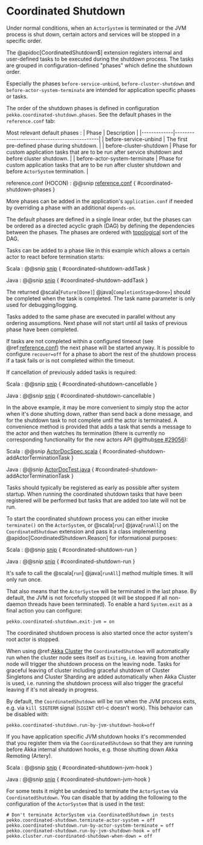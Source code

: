 # Coordinated Shutdown

Under normal conditions, when an `ActorSystem` is terminated or the JVM process is shut down, certain
actors and services will be stopped in a specific order. 

The @apidoc[CoordinatedShutdown$] extension registers internal and user-defined tasks to be executed during the shutdown process. The tasks are grouped in configuration-defined "phases" which define the shutdown order.

Especially the phases `before-service-unbind`, `before-cluster-shutdown` and
`before-actor-system-terminate` are intended for application specific phases or tasks.

The order of the shutdown phases is defined in configuration `pekko.coordinated-shutdown.phases`. See the default phases in the `reference.conf` tab:

Most relevant default phases
:   | Phase | Description |
|-------------|----------------------------------------------|
| before-service-unbind | The first pre-defined phase during shutdown. |
| before-cluster-shutdown | Phase for custom application tasks that are to be run after service shutdown and before cluster shutdown. |
| before-actor-system-terminate | Phase for custom application tasks that are to be run after cluster shutdown and before `ActorSystem` termination. |

reference.conf (HOCON)
:   @@snip [reference.conf](/akka-actor/src/main/resources/reference.conf) { #coordinated-shutdown-phases }

More phases can be added in the application's `application.conf` if needed by overriding a phase with an
additional `depends-on`.

The default phases are defined in a single linear order, but the phases can be ordered as a
directed acyclic graph (DAG) by defining the dependencies between the phases.
The phases are ordered with [topological](https://en.wikipedia.org/wiki/Topological_sorting) sort of the DAG.

Tasks can be added to a phase like in this example which allows a certain actor to react before termination starts:

Scala
:  @@snip [snip](/docs/src/test/scala/docs/actor/typed/CoordinatedActorShutdownSpec.scala) { #coordinated-shutdown-addTask }

Java
:  @@snip [snip](/docs/src/test/java/jdocs/actor/typed/CoordinatedActorShutdownTest.java) { #coordinated-shutdown-addTask }

The returned @scala[`Future[Done]`] @java[`CompletionStage<Done>`] should be completed when the task is completed. The task name parameter
is only used for debugging/logging.

Tasks added to the same phase are executed in parallel without any ordering assumptions.
Next phase will not start until all tasks of previous phase have been completed.

If tasks are not completed within a configured timeout (see @ref:[reference.conf](general/configuration-reference.md#config-akka-actor))
the next phase will be started anyway. It is possible to configure `recover=off` for a phase
to abort the rest of the shutdown process if a task fails or is not completed within the timeout.

If cancellation of previously added tasks is required:

Scala
:  @@snip [snip](/docs/src/test/scala/docs/actor/typed/CoordinatedActorShutdownSpec.scala) { #coordinated-shutdown-cancellable }

Java
:  @@snip [snip](/docs/src/test/java/jdocs/actor/typed/CoordinatedActorShutdownTest.java) { #coordinated-shutdown-cancellable }

In the above example, it may be more convenient to simply stop the actor when it's done shutting down, rather than send back a done message,
and for the shutdown task to not complete until the actor is terminated. A convenience method is provided that adds a task that sends
a message to the actor and then watches its termination (there is currently no corresponding functionality for the new actors API @github[see #29056](#29056)):

Scala
:  @@snip [ActorDocSpec.scala](/docs/src/test/scala/docs/actor/ActorDocSpec.scala) { #coordinated-shutdown-addActorTerminationTask }

Java
:  @@snip [ActorDocTest.java](/docs/src/test/java/jdocs/actor/ActorDocTest.java) { #coordinated-shutdown-addActorTerminationTask }

Tasks should typically be registered as early as possible after system startup. When running
the coordinated shutdown tasks that have been registered will be performed but tasks that are
added too late will not be run.

To start the coordinated shutdown process you can either invoke `terminate()` on the `ActorSystem`, or @scala[`run`] @java[`runAll`] on the `CoordinatedShutdown`
extension and pass it a class implementing @apidoc[CoordinatedShutdown.Reason] for informational purposes:

Scala
:  @@snip [snip](/docs/src/test/scala/docs/actor/typed/CoordinatedActorShutdownSpec.scala) { #coordinated-shutdown-run }

Java
:  @@snip [snip](/docs/src/test/java/jdocs/actor/typed/CoordinatedActorShutdownTest.java) { #coordinated-shutdown-run }

It's safe to call the @scala[`run`] @java[`runAll`] method multiple times. It will only run once.

That also means that the `ActorSystem` will be terminated in the last phase. By default, the
JVM is not forcefully stopped (it will be stopped if all non-daemon threads have been terminated).
To enable a hard `System.exit` as a final action you can configure:

```
pekko.coordinated-shutdown.exit-jvm = on
```

The coordinated shutdown process is also started once the actor system's root actor is stopped.

When using @ref:[Akka Cluster](cluster-usage.md) the `CoordinatedShutdown` will automatically run
when the cluster node sees itself as `Exiting`, i.e. leaving from another node will trigger
the shutdown process on the leaving node. Tasks for graceful leaving of cluster including graceful
shutdown of Cluster Singletons and Cluster Sharding are added automatically when Akka Cluster is used,
i.e. running the shutdown process will also trigger the graceful leaving if it's not already in progress.

By default, the `CoordinatedShutdown` will be run when the JVM process exits, e.g.
via `kill SIGTERM` signal (`SIGINT` ctrl-c doesn't work). This behavior can be disabled with:

```
pekko.coordinated-shutdown.run-by-jvm-shutdown-hook=off
```

If you have application specific JVM shutdown hooks it's recommended that you register them via the
`CoordinatedShutdown` so that they are running before Akka internal shutdown hooks, e.g.
those shutting down Akka Remoting (Artery).

Scala
:  @@snip [snip](/docs/src/test/scala/docs/actor/typed/CoordinatedActorShutdownSpec.scala) { #coordinated-shutdown-jvm-hook }

Java
:  @@snip [snip](/docs/src/test/java/jdocs/actor/typed/CoordinatedActorShutdownTest.java) { #coordinated-shutdown-jvm-hook }

For some tests it might be undesired to terminate the `ActorSystem` via `CoordinatedShutdown`.
You can disable that by adding the following to the configuration of the `ActorSystem` that is
used in the test:

```
# Don't terminate ActorSystem via CoordinatedShutdown in tests
pekko.coordinated-shutdown.terminate-actor-system = off
pekko.coordinated-shutdown.run-by-actor-system-terminate = off
pekko.coordinated-shutdown.run-by-jvm-shutdown-hook = off
pekko.cluster.run-coordinated-shutdown-when-down = off
```
